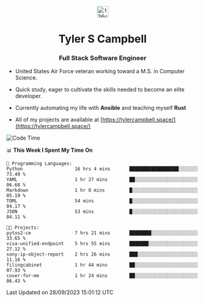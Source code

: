 <p align="center">
<a href="https://www.linkedin.com/in/t36campbell" target="blank"><img align="center" src="https://ik.imagekit.io/t36campbell/Portfolio/linkedin.png.original_m8bbGgPh6.png" alt="t36campbell" height="30" width="30" /></a>
</p>
<h1 align="center">Tyler S Campbell</h1>
<h3 align="center">Full Stack Software Engineer</h3>

* United States Air Force veteran working toward a M.S. in Computer Science.

* Quick study, eager to cultivate the skills needed to become an elite developer.

* Currently automating my life with **Ansible** and teaching myself **Rust**

* All of my projects are available at [https://tylercampbell.space/](https://tylercampbell.space/)

<!--START_SECTION:waka-->
![Code Time](http://img.shields.io/badge/Code%20Time-2%2C849%20hrs%2011%20mins-blue)

📊 **This Week I Spent My Time On** 

```text
💬 Programming Languages: 
Python                   16 hrs 4 mins       ██████████████████░░░░░░░   73.49 % 
YAML                     1 hr 27 mins        ██░░░░░░░░░░░░░░░░░░░░░░░   06.68 % 
Markdown                 1 hr 8 mins         █░░░░░░░░░░░░░░░░░░░░░░░░   05.19 % 
TOML                     54 mins             █░░░░░░░░░░░░░░░░░░░░░░░░   04.17 % 
JSON                     53 mins             █░░░░░░░░░░░░░░░░░░░░░░░░   04.11 % 

🐱‍💻 Projects: 
pytos2-ce                7 hrs 21 mins       ████████░░░░░░░░░░░░░░░░░   33.65 % 
visa-unified-endpoint    5 hrs 55 mins       ███████░░░░░░░░░░░░░░░░░░   27.12 % 
sony-ip-object-report    2 hrs 26 mins       ███░░░░░░░░░░░░░░░░░░░░░░   11.16 % 
filingcabinet            1 hr 44 mins        ██░░░░░░░░░░░░░░░░░░░░░░░   07.93 % 
cover-for-me             1 hr 24 mins        ██░░░░░░░░░░░░░░░░░░░░░░░   06.43 % 
```


 Last Updated on 28/09/2023 15:01:12 UTC
<!--END_SECTION:waka-->
